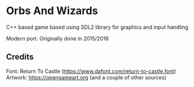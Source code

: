 # Orbs And Wizards

C++ based game based using SDL2 library for graphics and input handling

Modern port. Originally done in 2015/2016

## Credits

Font: Return To Castle (https://www.dafont.com/return-to-castle.font)
Artwork: https://opengameart.org (and a couple of other sources)
